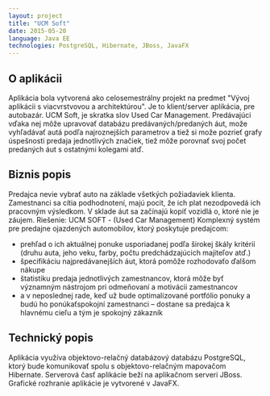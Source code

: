 ```yaml
---
layout: project
title: "UCM Soft"
date: 2015-05-20
language: Java EE
technologies: PostgreSQL, Hibernate, JBoss, JavaFX
---
```

<h2>O aplikácii</h2>
Aplikácia bola vytvorená ako celosemestrálny projekt na predmet "Vývoj aplikácii s viacvrstvovou a architektúrou". Je to klient/server aplikácia, pre autobazár. UCM Soft, je skratka slov Used Car Management. Predávajúci vďaka nej môže upravovať databázu predávaných/predaných áut, može vyhľadávať autá podľa najroznejších parametrov a tiež si može pozrieť grafy úspešnosti predaja jednotlivých značiek, tiež môže porovnať svoj počet predaných áut s ostatnými kolegami atď.

<h2>Biznis popis</h2> 
Predajca  nevie  vybrať  auto  na  základe  všetkých požiadaviek  klienta.  Zamestnanci  sa  cítia podhodnotení,  majú  pocit, že  ich  plat  nezodpovedá  ich  pracovným  výsledkom.  V sklade  áut sa začínajú kopiť vozidlá o, ktoré nie je záujem. Riešenie: UCM SOFT - (Used Car Management) Komplexný systém pre predajne ojazdených automobilov, ktorý poskytuje predajcom:
<ul>
	<li>prehľad o ich aktuálnej ponuke usporiadanej podľa širokej škály kritérií (druhu auta, jeho veku, farby, počtu predchádzajúcich majiteľov atď.) </li>
	<li>špecifikáciu najpredávanejších áut, ktorá pomôže rozhodovaťo ďalšom nákupe</li>
	<li>štatistiku predaja jednotlivých zamestnancov, ktorá môže byť významným nástrojom pri odmeňovaní a motivácii zamestnancov</li>
	<li>a v neposlednej  rade,  keď  už  bude  optimalizované  portfólio  ponuky  a budú  ho  ponúkaťspokojní zamestnanci – dostane sa predajca k hlavnému cieľu a tým je spokojný zákazník</li>
</ul>

<h2>Technický popis</h2>
Aplikácia využíva   objektovo-relačný databázový  databázu PostgreSQL,  ktorý  bude  komunikovať spolu  s objektovo-relačným  mapovačom  Hibernate.  Serverová časť aplikácie beží na aplikačnom serveri JBoss. Grafické   rozhranie   aplikácie   je vytvorené   v JavaFX.
